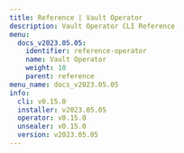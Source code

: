 ```yaml
---
title: Reference | Vault Operator
description: Vault Operator CLI Reference
menu:
  docs_v2023.05.05:
    identifier: reference-operator
    name: Vault Operator
    weight: 10
    parent: reference
menu_name: docs_v2023.05.05
info:
  cli: v0.15.0
  installer: v2023.05.05
  operator: v0.15.0
  unsealer: v0.15.0
  version: v2023.05.05
---
```


